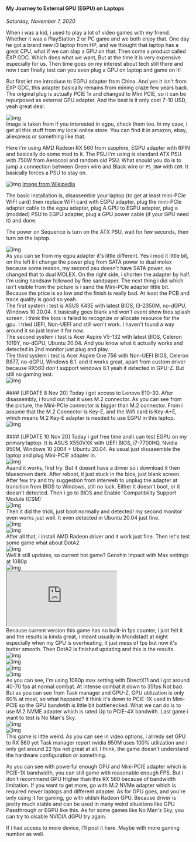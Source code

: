 #### My Journey to External GPU (EGPU) on Laptops
_Saturday, November 7, 2020_

When i was a kid, i used to play a lot of video games with my friend. 
Whether it was a PlayStation 2 or PC game and we both enjoy that. 
One day he got a brand new i3 laptop from HP, and we thought 
that laptop has a great CPU, what if we can slap a GPU on that. 
Then come a product called EXP GDC. Which does what we want, But 
at the time it is very expensive especially for us. Then time goes on 
my interest about tech still there and now i can finally test can 
you even plug a GPU on laptop and game on it!

But first let me introduce to EGPU adapter from China. And yes it 
isn't from EXP GDC, this adapter basically remains from mining craze 
few years back. The original plug is actually PCIE 1x and changed to 
Mini PCIE, so it can be repurposed as external GPU adapter. And the best 
is it only cost 7-10 USD, yeah great deal.
<div class="row">
	<div class="col-sm-4"></div>
	<div class="col-sm-4">
		<div class="img-thumbnail">
			<img class="img-fluid" src="./posts/2020-11-07-my-journey-to-external-gpu-egpu-on-laptops/1.png" alt="img">
		</div>
	</div>
	<div class="col-sm-4"></div>
</div>
Image is taken from <https://egpu.io> if you interested in egpu, check them too.
In my case, i get all this stuff from my local online store. You can 
find it in amazon, ebay, aliexpress or something like that. 

Here i'm using AMD Radeon RX 560 from sapphire, EGPU adapter with 6PIN and 
basically do some mod to it. The PSU i'm using is standard ATX PSU with 
750W from Aerocool and random old PSU. What should you do is to jump a connection 
between Green wire and Black wire or `PS_ON#` with `COM`. It basically forces a PSU to stay on. 

<div class="row">
	<div class="col-sm-4"></div>
	<div class="col-sm-4">
		<div class="img-thumbnail">
			<img class="img-fluid" src="./posts/2020-11-07-my-journey-to-external-gpu-egpu-on-laptops/3.png" alt="img">
            <a href="https://en.wikipedia.org/wiki/Power_supply_unit_(computer)">Image from Wikipedia</a>
		</div>
	</div>
	<div class="col-sm-4"></div>
</div>

The basic installation is, disassemble your laptop (to get at least mini-PCIe WIFI card) then 
replace WIFI card with EGPU adapter, plug the mini-PCIe adapter cable to the egpu adapter, plug A GPU 
to EGPU adapter, plug a (modded) PSU to EGPU adapter, plug a GPU power cable (if your GPU need it)
and done.

The power on Sequence is turn on the ATX PSU, wait for few seconds, then turn on the laptop.

<div class="row">
	<div class="col-sm-3"></div>
	<div class="col-sm-6">
		<div class="img-thumbnail">
			<img class="img-fluid" src="./posts/2020-11-07-my-journey-to-external-gpu-egpu-on-laptops/4.jpg" alt="img">
		</div>
	</div>
	<div class="col-sm-3"></div>
</div>
As you can se from my egpu adapter it's little different. Yes i mod it little bit, on the left it 
i change the power plug from SATA power to dual molex because some reason, my second psu doesn't 
have SATA power, so changed that to dual MOLEX. On the right side, i shorten the adapter by half. 
I'm using handsaw followed by fine sandpaper. The next thing i did which isn't visible from the 
picture is i sand the Mini-PCIe adapter little bit. Because the price is so low and the finish is 
really bad. At least the PCB and trace quality is good so yeah.

<br>
The first system i test is ASUS K43E with latest BIOS, I3-2350M, no-dGPU, Windows 10 20.04. 
It basically goes blank and won't event show bios splash screen. I think the bios is failed to
recognize or allocate resource for the gpu. I tried UEFI, Non-UEFI and still won't work. 
I haven't found a way around it so just leave it for now.

<br>
The second system i test is Acer Aspire V5-132 with latest BIOS, Celeron 1019Y, no-dGPU, 
Ubuntu 20.04. And you know what it actually works and detected in 2nd monitor just plug and play.

<br>
The third system i test is Acer Aspire One 756 with Non-UEFI BIOS, Celeron B877, no-dGPU, Windows 8.1. 
and it works great, apart from custom driver because RX560 don't support windows 8.1 yeah it detected 
in GPU-Z. But still no gaming test.
<div class="row">
	<div class="col-sm-3"></div>
	<div class="col-sm-6">
		<div class="img-thumbnail">
			<img class="img-fluid" src="./posts/2020-11-07-my-journey-to-external-gpu-egpu-on-laptops/2.jpg" alt="img">
		</div>
	</div>
	<div class="col-sm-3"></div>
</div>

<br>
#### [UPDATE 8 Nov 20]
Today i got access to Lenovo E10-30. After disassembly, i found out that it uses M.2 connector. As you can see 
from the picture, the Mini-PCIe connector is bigger than M.2 connector. From <https://www.delock.de/infothek/M.2/M.2_e.html> 
i assume that the M.2 Connector is Key-E, and the Wifi card is Key-A+E, which means M.2 Key-E adapter is needed 
to use EGPU in this laptop.
<div class="row">
	<div class="col-sm-3"></div>
	<div class="col-sm-6">
		<div class="img-thumbnail">
			<img class="img-fluid" src="./posts/2020-11-07-my-journey-to-external-gpu-egpu-on-laptops/6.jpg" alt="img">
		</div>
	</div>
	<div class="col-sm-3"></div>
</div>

<br>
#### [UPDATE 10 Nov 20]
Today i got free time and i can test EGPU on my primary laptop. It is ASUS X550VXK with UEFI BIOS, i7-7700HQ, 
Nvidia 950M, Windows 10 2004 + Ubuntu 20.04. As usual just dissasemble the laptop and plug Mini-PCIE adapter in.
<div class="row">
	<div class="col-sm-3"></div>
	<div class="col-sm-6">
		<div class="img-thumbnail">
			<img class="img-fluid" src="./posts/2020-11-07-my-journey-to-external-gpu-egpu-on-laptops/7.jpg" alt="img">
		</div>
	</div>
	<div class="col-sm-3"></div>
</div>
Aaand it works, first try. But it doesnt have a driver so i download it then bluescreen dank. After reboot, it just stuck 
in the bios, just blank screen. After few try and try suggestion from interweb to unplug the adapter at transition from 
BIOS to Windows, still no luck. Either it doesn't boot, or it doesn't detected. Then i go to BIOS and Enable `Compatibility 
Support Module (CSM)`
<div class="row">
	<div class="col-sm-3"></div>
	<div class="col-sm-6">
		<div class="img-thumbnail">
			<img class="img-fluid" src="./posts/2020-11-07-my-journey-to-external-gpu-egpu-on-laptops/8.jpg" alt="img">
		</div>
	</div>
	<div class="col-sm-3"></div>
</div>
Then it did the trick, just boot normally and detected! my second monitor even works just well. It even detected in 
Ubuntu 20.04 just fine.
<div class="row">
	<div class="col-sm-3"></div>
	<div class="col-sm-6">
		<div class="img-thumbnail">
			<img class="img-fluid" src="./posts/2020-11-07-my-journey-to-external-gpu-egpu-on-laptops/9.jpg" alt="img">
		</div>
	</div>
	<div class="col-sm-3"></div>
</div>
<div class="row">
	<div class="col-sm-3"></div>
	<div class="col-sm-6">
		<div class="img-thumbnail">
			<img class="img-fluid" src="./posts/2020-11-07-my-journey-to-external-gpu-egpu-on-laptops/10.jpg" alt="img">
		</div>
	</div>
	<div class="col-sm-3"></div>
</div>
After all that, i install AMD Radeon driver and it work just fine. Then let's test some game what about DotA2
<div class="row">
	<div class="col-sm-3"></div>
	<div class="col-sm-6">
		<div class="img-thumbnail">
			<img class="img-fluid" src="./posts/2020-11-07-my-journey-to-external-gpu-egpu-on-laptops/11.jpg" alt="img">
		</div>
	</div>
	<div class="col-sm-3"></div>
</div>
Well it still updates, so current hot game? Genshin Impact with Max settings at 1080p
<div class="row">
	<div class="col-sm-3"></div>
	<div class="col-sm-6">
		<div class="img-thumbnail">
			<img class="img-fluid" src="./posts/2020-11-07-my-journey-to-external-gpu-egpu-on-laptops/12.jpg" alt="img">
		</div>
	</div>
	<div class="col-sm-3"></div>
</div>
<div class="row">
	<div class="col-sm-3"></div>
	<div class="col-sm-6">
		<div class="thumbnail embed-responsive embed-responsive-4by3">
            <iframe class="embed-responsive-item" src="https://www.youtube.com/embed/FQ-bXqkbFKA"></iframe> 
		</div>
	</div>
	<div class="col-sm-3"></div>
</div>
Because current version this game has no built-in fps counter, i just felt it and the results is kinda great, 
i meant usually in Mondstadt at night especially when my GPU is overheating, it just mess of fps but now it's butter 
smooth. Then DotA2 is finished updating and this is the results.
<div class="row">
	<div class="col-sm-3"></div>
	<div class="col-sm-6">
		<div class="img-thumbnail">
			<img class="img-fluid" src="./posts/2020-11-07-my-journey-to-external-gpu-egpu-on-laptops/13.jpg" alt="img">
		</div>
	</div>
	<div class="col-sm-3"></div>
</div>
<div class="row">
	<div class="col-sm-3"></div>
	<div class="col-sm-6">
		<div class="img-thumbnail">
			<img class="img-fluid" src="./posts/2020-11-07-my-journey-to-external-gpu-egpu-on-laptops/14.jpg" alt="img">
		</div>
	</div>
	<div class="col-sm-3"></div>
</div>
<div class="row">
	<div class="col-sm-3"></div>
	<div class="col-sm-6">
		<div class="img-thumbnail">
			<img class="img-fluid" src="./posts/2020-11-07-my-journey-to-external-gpu-egpu-on-laptops/15.jpg" alt="img">
		</div>
	</div>
	<div class="col-sm-3"></div>
</div>
<div class="row">
	<div class="col-sm-3"></div>
	<div class="col-sm-6">
		<div class="img-thumbnail">
			<img class="img-fluid" src="./posts/2020-11-07-my-journey-to-external-gpu-egpu-on-laptops/16.jpg" alt="img">
		</div>
	</div>
	<div class="col-sm-3"></div>
</div>
As you can see, i'm using 1080p max setting with DirectX11 and i got around 40-70 fps at normal combat. At intense 
combat it down to 35fps Not bad. But as you can see from Task manager and GPU-Z, GPU utilization is only 60% at 
most, so what happend? it think it's down to PCIE-1X used in Mini-PCIE so the GPU bandwith is little bit bottlenecked. 
What we can do is to use M.2 NVME adapter which is rated Up to PCIE-4X bandwith. Last game i want to test is No Man's Sky.
<div class="row">
	<div class="col-sm-3"></div>
	<div class="col-sm-6">
		<div class="img-thumbnail">
			<img class="img-fluid" src="./posts/2020-11-07-my-journey-to-external-gpu-egpu-on-laptops/17.jpg" alt="img">
		</div>
	</div>
	<div class="col-sm-3"></div>
</div>
<div class="row">
	<div class="col-sm-3"></div>
	<div class="col-sm-6">
		<div class="img-thumbnail">
			<img class="img-fluid" src="./posts/2020-11-07-my-journey-to-external-gpu-egpu-on-laptops/18.jpg" alt="img">
		</div>
	</div>
	<div class="col-sm-3"></div>
</div>
This game is little weird. As you can see in video options, i allredy set GPU to RX 560 yet Task manager report 
nvidia 950M uses 100% utilization and i only get around 22 fps not great at all. I think, the game doesn't understand 
the hardware configuration or something.

As you can see with powerful enough CPU and Mini-PCIE adapter which is PCIE-1X bandwidth, you can still game with reasonable 
enough FPS. But i don't recommend GPU Higher than this RX 560 because of bandwidth limitation. If you want to get more, 
go with M.2 NVMe adapter which is required newer laptops and different adapter. As for GPU goes, and you're only using it 
for gaming, go with oldish Radeon GPU. Because driver is pretty much stable and can be used in many weird situations like GPU 
Passthrough or EGPU like this. As for some games like No Man's Sky, you can try to disable NVIDIA dGPU try again.

If i had access to more device, i'll post it here. Maybe with more gaming number as well.
